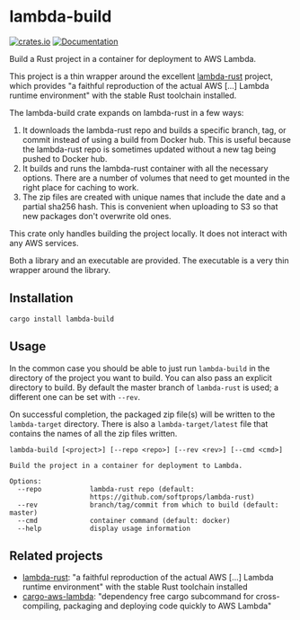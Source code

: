 # lambda-build

[![crates.io](https://img.shields.io/crates/v/lambda-build.svg)](https://crates.io/crates/lambda-build)
[![Documentation](https://docs.rs/lambda-build/badge.svg)](https://docs.rs/lambda-build)

Build a Rust project in a container for deployment to AWS Lambda.

This project is a thin wrapper around the excellent
[lambda-rust](https://github.com/softprops/lambda-rust) project, which
provides "a faithful reproduction of the actual AWS [...] Lambda
runtime environment" with the stable Rust toolchain installed.

The lambda-build crate expands on lambda-rust in a few ways:
1. It downloads the lambda-rust repo and builds a specific branch,
   tag, or commit instead of using a build from Docker hub. This is
   useful because the lambda-rust repo is sometimes updated without a
   new tag being pushed to Docker hub.
2. It builds and runs the lambda-rust container with all the necessary
   options. There are a number of volumes that need to get mounted in
   the right place for caching to work.
3. The zip files are created with unique names that include the date
   and a partial sha256 hash. This is convenient when uploading to S3
   so that new packages don't overwrite old ones.
   
This crate only handles building the project locally. It does not
interact with any AWS services.

Both a library and an executable are provided. The executable is a
very thin wrapper around the library.

## Installation

```
cargo install lambda-build
```

## Usage

In the common case you should be able to just run `lambda-build` in
the directory of the project you want to build. You can also pass an
explicit directory to build. By default the master branch of
`lambda-rust` is used; a different one can be set with `--rev`.

On successful completion, the packaged zip file(s) will be written to
the `lambda-target` directory. There is also a `lambda-target/latest`
file that contains the names of all the zip files written.

```
lambda-build [<project>] [--repo <repo>] [--rev <rev>] [--cmd <cmd>]

Build the project in a container for deployment to Lambda.

Options:
  --repo            lambda-rust repo (default:
                    https://github.com/softprops/lambda-rust)
  --rev             branch/tag/commit from which to build (default: master)
  --cmd             container command (default: docker)
  --help            display usage information
```

## Related projects

- [lambda-rust](https://github.com/softprops/lambda-rust): "a faithful
  reproduction of the actual AWS [...] Lambda runtime environment" with
  the stable Rust toolchain installed
- [cargo-aws-lambda](https://github.com/vvilhonen/cargo-aws-lambda):
  "dependency free cargo subcommand for cross-compiling, packaging and
  deploying code quickly to AWS Lambda"
